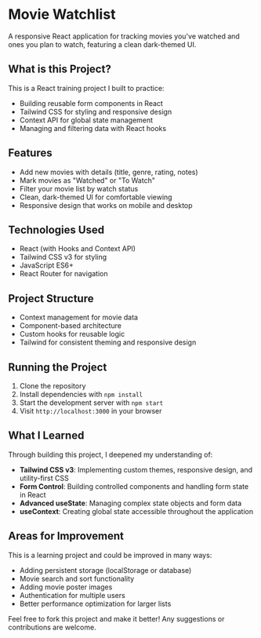 # Movie Watchlist

A responsive React application for tracking movies you've watched and ones you plan to watch, featuring a clean dark-themed UI.

## What is this Project?

This is a React training project I built to practice:
- Building reusable form components in React
- Tailwind CSS for styling and responsive design
- Context API for global state management
- Managing and filtering data with React hooks

## Features

- Add new movies with details (title, genre, rating, notes)
- Mark movies as "Watched" or "To Watch"
- Filter your movie list by watch status
- Clean, dark-themed UI for comfortable viewing
- Responsive design that works on mobile and desktop

## Technologies Used

- React (with Hooks and Context API)
- Tailwind CSS v3 for styling
- JavaScript ES6+
- React Router for navigation

## Project Structure

- Context management for movie data
- Component-based architecture
- Custom hooks for reusable logic
- Tailwind for consistent theming and responsive design

## Running the Project

1. Clone the repository
2. Install dependencies with `npm install`
3. Start the development server with `npm start`
4. Visit `http://localhost:3000` in your browser

## What I Learned

Through building this project, I deepened my understanding of:

- **Tailwind CSS v3**: Implementing custom themes, responsive design, and utility-first CSS
- **Form Control**: Building controlled components and handling form state in React
- **Advanced useState**: Managing complex state objects and form data
- **useContext**: Creating global state accessible throughout the application

## Areas for Improvement

This is a learning project and could be improved in many ways:
- Adding persistent storage (localStorage or database)
- Movie search and sort functionality
- Adding movie poster images
- Authentication for multiple users
- Better performance optimization for larger lists

Feel free to fork this project and make it better! Any suggestions or contributions are welcome.
